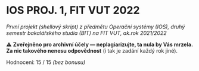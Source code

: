 # IOS PROJ. 1, FIT VUT 2022

*První projekt (shellový skript) z předmětu Operační systémy (IOS), druhý semestr bakalářského studia (BIT) na FIT VUT, ak.rok 2021/2022*

⚠️ **Zveřejněno pro archivní účely — neplagiarizujte, ta nula by Vás mrzela. Za nic takového nenesu odpovědnost** (i tak je zadání každý rok jiné).

Hodnocení: 15 / 15 *(bez bonusu)*